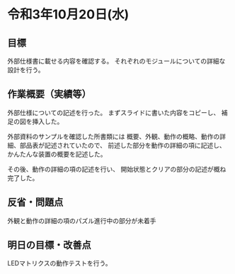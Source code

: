 # 令和3年10月20日(水)

## 目標
外部仕様書に載せる内容を確認する。 
それぞれのモジュールについての詳細な設計を行う。

## 作業概要（実績等）								
外部仕様についての記述を行った。
まずスライドに書いた内容をコピーし、
補足の図を挿入した。

外部資料のサンプルを確認した所書類には
概要、外観、動作の概略、動作の詳細、部品表が記述されていたので、
前述した部分を動作の詳細の項に記述し、
かんたんな装置の概要を記述した。

その後、動作の詳細の項の記述を行い、
開始状態とクリアの部分の記述が概ね完了した。

			
## 反省・問題点	
外観と動作の詳細の項のパズル進行中の部分が未着手

## 明日の目標・改善点
LEDマトリクスの動作テストを行う。

